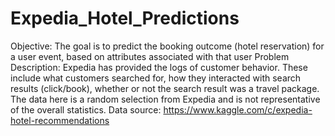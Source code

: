 # Expedia_Hotel_Predictions
Objective: The goal is to predict the booking outcome (hotel reservation) for a user event, based on attributes associated with that user Problem Description:  Expedia has provided the logs of customer behavior. These include what customers searched for, how they interacted with search results (click/book), whether or not the search result was a travel package. The data here is a random selection from Expedia and is not representative of the overall statistics.  Data source:  https://www.kaggle.com/c/expedia-hotel-recommendations
